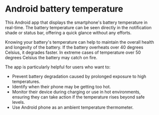 # Android battery temperature

This Android app that displays the smartphone's battery temperature in real-time. The battery temperature can be seen directly in the notification shade or status bar, offering a quick glance without any efforts.

Knowing your battery's temperature can help to maintain the overall health and longevity of the battery. If the battery overheats over 40 degrees Celsius, it degrades faster. In extreme cases of temperature over 50 degrees Celsius the battery may catch on fire. 

The app is particularly helpful for users who want to:

- Prevent battery degradation caused by prolonged exposure to high temperatures.
- Identify when their phone may be getting too hot.
- Monitor their device during charging or use in hot environments, ensuring they can take action if the temperature rises beyond safe levels.
- Use Android phone as an ambient temperature thermometer.
